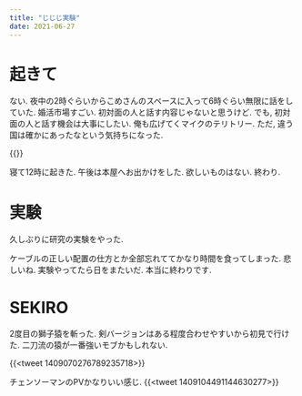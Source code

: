 ```yaml
---
title: "じじじ実験"
date: 2021-06-27
---
```


# 起きて
ない. 夜中の2時ぐらいからこめさんのスペースに入って6時ぐらい無限に話をしていた. 婚活市場すごい. 初対面の人と話す内容じゃないと思うけど. でも, 初対面の人と話す機会は大事にしたい. 俺も広げてくマイクのテリトリー. ただ, 違う国は確かにあったなという気持ちになった.

{{<youtube e1tjP1BUlCI>}}

寝て12時に起きた. 午後は本屋へお出かけをした. 欲しいものはない. 終わり.

# 実験
久しぶりに研究の実験をやった.

ケーブルの正しい配置の仕方とか全部忘れててかなり時間を食ってしまった. 悲しいね. 実験やってたら日をまたいだ. 本当に終わりです.

# SEKIRO
2度目の獅子猿を斬った. 剣バージョンはある程度合わせやすいから初見で行けた. 二刀流の猿が一番強いモブかもしれない.

{{<tweet 1409070276789235718>}}

チェンソーマンのPVかなりいい感じ.
{{<tweet 1409104491144630277>}}